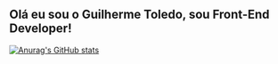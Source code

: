 ## Olá eu sou o Guilherme Toledo, sou Front-End Developer!

[![Anurag's GitHub stats](https://github-readme-stats-p3t9uhr6d-guilherme-toledo-costas-projects.vercel.app/api?username=guitoledo)](https://github.com/anuraghazra/github-readme-stats)
